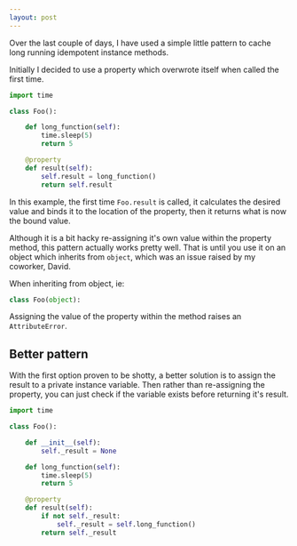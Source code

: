 ```yaml
---
layout: post
---
```


Over the last couple of days, I have used a simple little pattern to cache long
running idempotent instance methods.

Initially I decided to use a property which overwrote itself when called the
first time.

```python
import time

class Foo():

    def long_function(self):
        time.sleep(5)
        return 5

    @property
    def result(self):
        self.result = long_function()
        return self.result

```

In this example, the first time `Foo.result` is called, it calculates the
desired value and binds it to the location of the property, then it returns
what is now the bound value.

Although it is a bit hacky re-assigning it's own value within the property
method, this pattern actually works pretty well. That is until you use it on an
object which inherits from `object`, which was an issue raised by my coworker,
David.

When inheriting from object, ie:

``` python
class Foo(object):
```

Assigning the value of the property within the method raises an
`AttributeError`.

## Better pattern
With the first option proven to be shotty, a better solution is to assign the
result to a private instance variable. Then rather than re-assigning the
property, you can just check if the variable exists before returning it's
result.

```python
import time

class Foo():

    def __init__(self):
        self._result = None

    def long_function(self):
        time.sleep(5)
        return 5

    @property
    def result(self):
        if not self._result:
            self._result = self.long_function()
        return self._result
```
